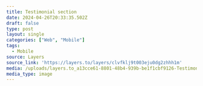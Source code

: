 ```yaml
---
title: Testimonial section
date: 2024-04-26T20:33:35.502Z
draft: false
type: post
layout: single
categories: ["Web", "Mobile"]
tags:
  - Mobile
source: Layers
source_link: 'https://layers.to/layers/clvfklj9t003eju0dg2zhhh1m'
media: /uploads/layers.to_a13cce61-8801-48b4-939b-be1f1cbf9126-Testimonial.webp
media_type: image
---
```


